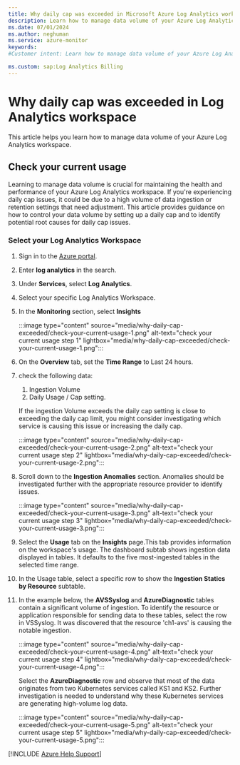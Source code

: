 ```yaml
---
title: Why daily cap was exceeded in Microsoft Azure Log Analytics workspace
description: Learn how to manage data volume of your Azure Log Analytics workspace
ms.date: 07/01/2024
ms.author: neghuman
ms.service: azure-monitor
keywords:
#Customer intent: Learn how to manage data volume of your Azure Log Analytics workspace.

ms.custom: sap:Log Analytics Billing
---
```

# Why daily cap was exceeded in Log Analytics workspace

This article helps you learn how to manage data volume of your Azure Log Analytics workspace.

## Check your current usage

Learning to manage data volume is crucial for maintaining the health and performance of your Azure Log Analytics workspace. If you're experiencing daily cap issues, it could be due to a high volume of data ingestion or retention settings that need adjustment. This article provides guidance on how to control your data volume by setting up a daily cap and to identify potential root causes for daily cap issues.

### Select your Log Analytics Workspace

1. Sign in to the [Azure portal](https://portal.azure.com).
1. Enter **log analytics** in the search.
1. Under **Services**, select **Log Analytics**.
1. Select your specific Log Analytics Workspace.
1. In the **Monitoring** section, select **Insights**  

    :::image type="content" source="media/why-daily-cap-exceeded/check-your-current-usage-1.png" alt-text="check your current usage step 1" lightbox="media/why-daily-cap-exceeded/check-your-current-usage-1.png":::

1. On the **Overview** tab, set the **Time Range** to Last 24 hours.
1. check the following data:
    1. Ingestion Volume
    1. Daily Usage / Cap setting.
    
    If the ingestion Volume exceeds the daily cap setting is close to exceeding the daily cap limit, you might consider investigating which service is causing this issue or increasing the daily cap.

    :::image type="content" source="media/why-daily-cap-exceeded/check-your-current-usage-2.png" alt-text="check your current usage step 2" lightbox="media/why-daily-cap-exceeded/check-your-current-usage-2.png":::

1. Scroll down to the **Ingestion Anomalies** section. Anomalies should be investigated further with the appropriate resource provider to identify issues.

    :::image type="content" source="media/why-daily-cap-exceeded/check-your-current-usage-3.png" alt-text="check your current usage step 3" lightbox="media/why-daily-cap-exceeded/check-your-current-usage-3.png":::

1. Select the **Usage** tab on the **Insights** page.This tab provides information on the workspace's usage. The dashboard subtab shows ingestion data displayed in tables. It defaults to the five most-ingested tables in the selected time range.
1. In the Usage table, select a specific row to show the **Ingestion Statics by Resource** subtable.
1. In the example below, the **AVSSyslog** and **AzureDiagnostic** tables contain a significant volume of ingestion. To identify the resource or application responsible for sending data to these tables, select the row in VSSyslog. It was discovered that the resource 'ch1-avs' is causing the notable ingestion.
    
    :::image type="content" source="media/why-daily-cap-exceeded/check-your-current-usage-4.png" alt-text="check your current usage step 4" lightbox="media/why-daily-cap-exceeded/check-your-current-usage-4.png":::
 
    Select the **AzureDiagnostic** row and observe that most of the data originates from two Kubernetes services called KS1 and KS2. Further investigation is needed to understand why these Kubernetes services are generating high-volume log data.
    
    :::image type="content" source="media/why-daily-cap-exceeded/check-your-current-usage-5.png" alt-text="check your current usage step 5" lightbox="media/why-daily-cap-exceeded/check-your-current-usage-5.png":::

[!INCLUDE [Azure Help Support](../../../../includes/azure-help-support.md)]
